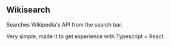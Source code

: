 ## Wikisearch
Searches Wikipedia's API from the search bar.

Very simple, made it to get experience with Typescript + React.